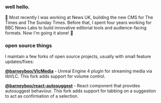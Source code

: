 ### well hello.

👋 Most recently I was working at News UK, building the new CMS for The Times and The Sunday Times. Before that, I spent four years working for BBC News Labs to build innovative editorial tools and audience-facing formats. Now I'm going it alone! 😬

### open source things

I maintain a few forks of open source projects, usually with small feature updates/fixes:

**[@barneyboo/VlcMedia](http://github.com/barneyboo/VlcMedia)** - Unreal Engine 4 plugin for streaming media via libVLC. This fork adds support for volume control.

**[@barneyboo/react-autosuggest](https://github.com/barneyboo/react-autosuggest)** - React component that provides autosuggest behaviour. This fork adds support for tabbing on a suggestion to act as confirmation of a selection.
